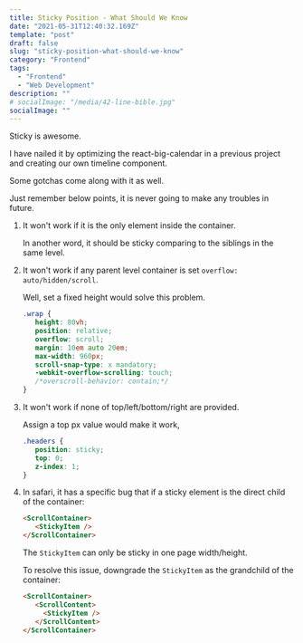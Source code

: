 ```yaml
---
title: Sticky Position - What Should We Know
date: "2021-05-31T12:40:32.169Z"
template: "post"
draft: false
slug: "sticky-position-what-should-we-know"
category: "Frontend"
tags:
  - "Frontend"
  - "Web Development"
description: ""
# socialImage: "/media/42-line-bible.jpg"
socialImage: ""
---
```


Sticky is awesome.

I have nailed it by optimizing the react-big-calendar in a previous project and creating our own timeline component.

Some gotchas come along with it as well.

Just remember below points, it is never going to make any troubles in future.

1. It won't work if it is the only element inside the container.
   
   In another word, it should be sticky comparing to the siblings in the same level.

2. It won't work if any parent level container is set `overflow: auto/hidden/scroll`.
   
   Well, set a fixed height would solve this problem.

   ```CSS
   .wrap {
      height: 80vh;
      position: relative;
      overflow: scroll;
      margin: 10em auto 20em;
      max-width: 960px;
      scroll-snap-type: x mandatory;
      -webkit-overflow-scrolling: touch;
      /*overscroll-behavior: contain;*/
   }
   ```

3. It won't work if none of top/left/bottom/right are provided.

   Assign a top px value would make it work,

   ```CSS
   .headers {
      position: sticky;
      top: 0;
      z-index: 1;
   }
   ```

4. In safari, it has a specific bug that if a sticky element is the direct child of the container:
   ```HTML
   <ScrollContainer>
      <StickyItem />
   </ScrollContainer>
   ```

   The `StickyItem` can only be sticky in one page width/height.

   To resolve this issue, downgrade the `StickyItem` as the grandchild of the container:
   ```HTML
   <ScrollContainer>
      <ScrollContent>
        <StickyItem />
      </ScrollContent>
   </ScrollContainer>
   ```